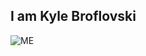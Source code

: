 I am Kyle Broflovski
--- 

![ME](https://vignette.wikia.nocookie.net/southpark/images/9/95/Kyle-broflovski.png/revision/latest?cb=20170725131924)
